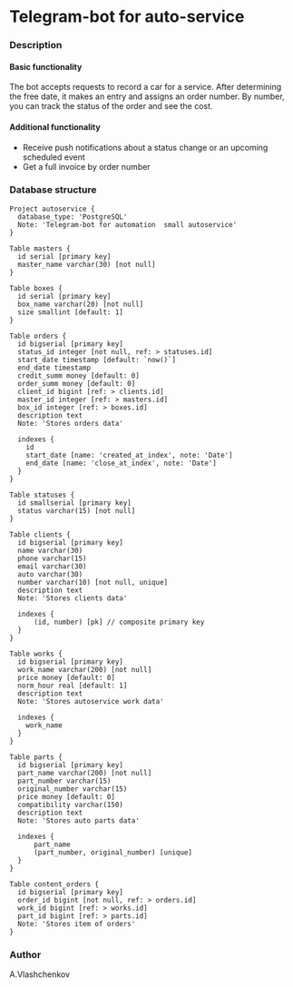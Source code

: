 # Telegram-bot for auto-service

### Description

#### Basic functionality
The bot accepts requests to record a car for a service.
After determining the free date, it makes an entry and assigns an order number.
By number, you can track the status of the order and see the cost.

#### Additional functionality
- Receive push notifications about a status change or an upcoming scheduled event
- Get a full invoice by order number

### Database structure

```
Project autoservice {
  database_type: 'PostgreSQL'
  Note: 'Telegram-bot for automation  small autoservice'
}

Table masters {
  id serial [primary key]
  master_name varchar(30) [not null]
}

Table boxes {
  id serial [primary key]
  box_name varchar(20) [not null]
  size smallint [default: 1]
}

Table orders {
  id bigserial [primary key]
  status_id integer [not null, ref: > statuses.id]
  start_date timestamp [default: `now()`]
  end_date timestamp
  credit_summ money [default: 0]
  order_summ money [default: 0]
  client_id bigint [ref: > clients.id]
  master_id integer [ref: > masters.id]
  box_id integer [ref: > boxes.id]
  description text
  Note: 'Stores orders data'

  indexes {
    id
    start_date [name: 'created_at_index', note: 'Date']
    end_date [name: 'close_at_index', note: 'Date']
  }
}

Table statuses {
  id smallserial [primary key]
  status varchar(15) [not null]
}

Table clients {
  id bigserial [primary key]
  name varchar(30)
  phone varchar(15)
  email varchar(30)
  auto varchar(30)
  number varchar(10) [not null, unique]
  description text
  Note: 'Stores clients data'

  indexes {
      (id, number) [pk] // composite primary key
  }
}

Table works {
  id bigserial [primary key]
  work_name varchar(200) [not null]
  price money [default: 0]
  norm_hour real [default: 1]
  description text
  Note: 'Stores autoservice work data'

  indexes {
    work_name
  }
}

Table parts {
  id bigserial [primary key]
  part_name varchar(200) [not null]
  part_number varchar(15)
  original_number varchar(15)
  price money [default: 0]
  compatibility varchar(150)
  description text
  Note: 'Stores auto parts data'

  indexes {
      part_name
      (part_number, original_number) [unique]
  }
}

Table content_orders {
  id bigserial [primary key]
  order_id bigint [not null, ref: > orders.id]
  work_id bigint [ref: > works.id]
  part_id bigint [ref: > parts.id]
  Note: 'Stores item of orders'
}
```

### Author
A.Vlashchenkov